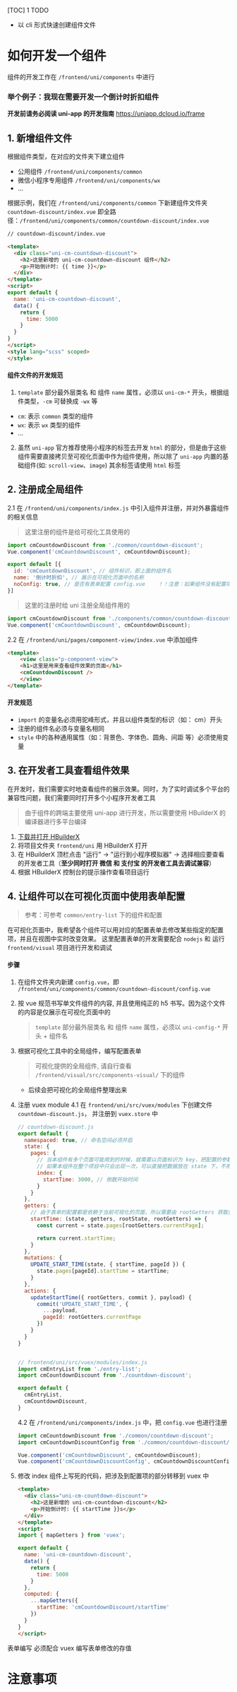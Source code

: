 [TOC]
1
TODO
- 以 cli 形式快速创建组件文件

# 如何开发一个组件

组件的开发工作在 `/frontend/uni/components` 中进行

### 举个例子：我现在需要开发一个倒计时折扣组件
**开发前请务必阅读 uni-app 的开发指南**
https://uniapp.dcloud.io/frame

## 1. 新增组件文件
根据组件类型，在对应的文件夹下建立组件

- 公用组件 `/frontend/uni/components/common` 
- 微信小程序专用组件 `/frontend/uni/components/wx` 
- ...

根据示例，我们在 `/frontend/uni/components/common` 下新建组件文件夹 `countdown-discount/index.vue`
即全路径：`/frontend/uni/components/common/countdown-discount/index.vue`

```html
// countdown-discount/index.vue

<template>
  <div class="uni-cm-countdown-discount">
    <h2>这是新增的 uni-cm-countdown-discount 组件</h2>
    <p>开始倒计时: {{ time }}</p>
  </div>
</template>
<script>
export default {
  name: 'uni-cm-countdown-discount',
  data() {
    return {
      time: 5000
    }
  }
}
</script>
<style lang="scss" scoped>
</style>
```

#### 组件文件的开发规范
1. `template` 部分最外层类名 和 组件 `name` 属性，必须以 `uni-cm-*` 开头，根据组件类型，`-cm` 可替换成 `-wx` 等
- `cm`: 表示 `common` 类型的组件
- `wx`: 表示 `wx` 类型的组件
- ...

2. 虽然 `uni-app` 官方推荐使用小程序的标签去开发 `html` 的部分，但是由于这些组件需要直接拷贝至可视化页面中作为组件使用，所以除了 `uni-app` 内置的基础组件(如: `scroll-view`、`image`) 其余标签请使用 `html` 标签

## 2. 注册成全局组件
2.1 在 `/frontend/uni/components/index.js` 中引入组件并注册，并对外暴露组件的相关信息

> 这里注册的组件是给可视化工具使用的
```js
import cmCountdownDiscount from './common/countdown-discount';
Vue.component('cmCountdownDiscount', cmCountdownDiscount);

export default [{
  id: 'cmCountdownDiscount', // 组件标识，即上面的组件名
  name: '倒计时折扣', // 展示在可视化页面中的名称
  noConfig: true, // 是否有表单配置 config.vue    ！！注意：如果组件没有配置项则传这个字段，默认是不需要传，这里只是举例
}]
```

> 这里的注册时给 uni 注册全局组件用的
```js
import cmCountdownDiscount from './components/common/countdown-discount';
Vue.component('cmCountdownDiscount', cmCountdownDiscount);
```


2.2 在 `/frontend/uni/pages/component-view/index.vue` 中添加组件
```html
<template>
	<view class="p-component-view">
    <h1>这里是用来查看组件效果的页面</h1>
    <cmCountdownDiscount />
	</view>
</template>
```

#### 开发规范
- `import` 的变量名必须用驼峰形式，并且以组件类型的标识（如： cm）开头
- 注册的组件名必须与变量名相同
- `style` 中的各种通用属性（如：背景色、字体色、圆角、间距 等）必须使用变量

## 3. 在开发者工具查看组件效果
在开发时，我们需要实时地查看组件的展示效果。同时，为了实时调试多个平台的兼容性问题，我们需要同时打开多个小程序开发者工具

> 由于组件的跨端主要使用 uni-app 进行开发，所以需要使用 HBuilderX 的编译器进行多平台编译

1. [下载并打开 HBuilderX](https://www.dcloud.io/hbuilderx.html)
2. 将项目文件夹 `frontend/uni` 用 HBuilderX 打开
3. 在 HBuilderX 顶栏点击 "运行" -> "运行到小程序模拟器" -> 选择相应要查看的开发者工具（**至少同时打开 微信 和 支付宝 的开发者工具去调试兼容**）
4. 根据 HBuilderX 控制台的提示操作查看项目运行


## 4. 让组件可以在可视化页面中使用表单配置
> 参考：可参考 `common/entry-list` 下的组件和配置

在可视化页面中，我希望各个组件可以用对应的配置表单去修改某些指定的配置项，并且在视图中实时改变效果。
这里配置表单的开发需要配合 `nodejs` 和 运行 `frontend/visual` 项目进行开发和调试

#### 步骤
1. 在组件文件夹内新建 `config.vue`，即 `/frontend/uni/components/common/countdown-discount/config.vue`
2. 按 vue 规范书写单文件组件的内容, 并且使用纯正的 h5 书写。因为这个文件的内容是仅展示在可视化页面中的
    > `template` 部分最外层类名 和 组件 `name` 属性，必须以 `uni-config-*` 开头 + 组件名
3. 根据可视化工具中的全局组件，编写配置表单
    > 可视化提供的全局组件, 请自行查看 `/frontend/visual/src/components-visual/` 下的组件
    - 后续会把可视化的全局组件整理出来
4. 注册 vuex module
   4.1 在 `frontend/uni/src/vuex/modules` 下创建文件 `countdown-discount.js`， 并注册到 `vuex.store` 中
   
    ```js
    // countdown-discount.js
    export default {
      namespaced: true, // 命名空间必须开启
      state: {
        pages: {
          // 当本组件有多个页面可能用到的时候，就需要以页面标识为 key，把配置的参数放到对应页面下
          // 如果本组件在整个项目中只会出现一次，可以直接把数据放在 state 下，不用套在对应的页面标识中
          index: {
            startTime: 3000, // 倒数开始时间
          }
        }
      },
      getters: {
        // 由于表单的配置都是依赖于当前可视化的页面，所以需要由 rootGetters 获取到当前页面
        startTime: (state, getters, rootState, rootGetters) => {
          const current = state.pages[rootGetters.currentPage];

          return current.startTime;
        }
      },
      mutations: {
        UPDATE_START_TIME(state, { startTime, pageId }) {
          state.pages[pageId].startTime = startTime;
        }
      },
      actions: {
        updateStartTime({ rootGetters, commit }, payload) {
          commit('UPDATE_START_TIME', {
            ...payload,
            pageId: rootGetters.currentPage
          })
        }
      }
    }


    // frontend/uni/src/vuex/modules/index.js
    import cmEntryList from './entry-list';
    import cmCountdownDiscount from './countdown-discount';

    export default {
      cmEntryList,
      cmCountdownDiscount,
    }
    ```

    4.2 在 `/frontend/uni/components/index.js` 中，把 `config.vue` 也进行注册
      ```js
      import cmCountdownDiscount from './common/countdown-discount';
      import cmCountdownDiscountConfig from './common/countdown-discount/config.vue';
      
      Vue.component('cmCountdownDiscount', cmCountdownDiscount);
      Vue.component('cmCountdownDiscountConfig', cmCountdownDiscountConfig);
      ```

  5. 修改 index 组件上写死的代码，把涉及到配置项的部分转移到 vuex 中
      ```html
      <template>
        <div class="uni-cm-countdown-discount">
          <h2>这是新增的 uni-cm-countdown-discount</h2>
          <p>开始倒计时: {{ startTime }}s</p>
        </div>
      </template>
      <script>
      import { mapGetters } from 'vuex';

      export default {
        name: 'uni-cm-countdown-discount',
        data() {
          return {
            time: 5000
          }
        },
        computed: {
          ...mapGetters({
            startTime: 'cmCountdownDiscount/startTime'
          })
        }
      }
      </script>
      ```

表单编写
必须配合 vuex 编写表单修改的存值











# 注意事项
